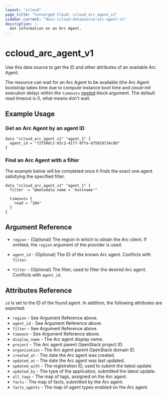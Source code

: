 ```yaml
---
layout: "ccloud"
page_title: "Converged Cloud: ccloud_arc_agent_v1"
sidebar_current: "docs-ccloud-datasource-arc-agent-v1"
description: |-
  Get information on an Arc Agent.
---
```


# ccloud\_arc\_agent\_v1

Use this data source to get the ID and other attributes of an available Arc
Agent.

The resource can wait for an Arc Agent to be available (the Arc Agent bootstrap
takes time due to compute instance boot time and cloud-init execution delay)
within the `timeouts`
[nested](https://www.terraform.io/docs/configuration/resources.html#operation-timeouts)
block argument. The default read timeout is 0, what means don't wait.

## Example Usage

### Get an Arc Agent by an agent ID

```hcl
data "ccloud_arc_agent_v1" "agent_1" {
  agent_id = "72f50dc1-03c2-4177-9ffa-d75929734c0d"
}
```

### Find an Arc Agent with a filter

The example below will be completed once it finds the exact one agent
satisfying the specified filter.

```hcl
data "ccloud_arc_agent_v1" "agent_1" {
  filter  = "@metadata_name = 'hostname'"

  timeouts {
    read = "10m"
  }
}
```

## Argument Reference

* `region` - (Optional) The region in which to obtain the Arc client. If
   omitted, the `region` argument of the provider is used.

* `agent_id` - (Optional) The ID of the known Arc agent. Conflicts with
  `filter`.

* `filter` - (Optional) The filter, used to filter the desired Arc agent.
   Conflicts with `agent_id`.

## Attributes Reference

`id` is set to the ID of the found agent. In addition, the following attributes
are exported:

* `region` - See Argument Reference above.
* `agent_id` - See Argument Reference above.
* `filter` - See Argument Reference above.
* `timeout` - See Argument Reference above.
* `display_name` - The Arc agent display name.
* `project` - The Arc agent parent OpenStack project ID.
* `organization` - The Arc agent parent OpenStack domain ID.
* `created_at` - The date the Arc agent was created.
* `updated_at` - The date the Arc agent was last updated.
* `updated_with` - The registration ID, used to submit the latest update.
* `updated_by` - The type of the application, submitted the latest update.
* `all_tags` - The map of tags, assigned on the Arc agent.
* `facts` - The map of facts, submitted by the Arc agent.
* `facts_agents` - The map of agent types enabled on the Arc agent.
